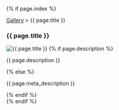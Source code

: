 {% if page.index %}
<section style="clear:both; max-width: 740px; margin: 0px auto;">
    <p class="breadcrumbs"><a href="/gallery">Gallery</a> > {{ page.title }}</p>
    <h3>{{ page.title }}</h3>
    <img src="{{ page.img | relative_url }}" alt="{{ page.title }}">
    {% if page.description %}
        <p>{{ page.description }}</p>
    {% else %}
        <p>{{ page.meta_description }}</p>
    {% endif %}
</section>
{% endif %}
